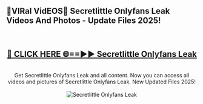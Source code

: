 <h2>🔴VIRal VidEOS🔴 Secretlittle Onlyfans Leak Videos And Photos - Update Files 2025!</h2>
<br>
<div align="center">
<h2><a href="https://virallinks.top/odZfE0" rel="nofollow">🔴 CLICK HERE 🌐==►► Secretlittle Onlyfans Leak</a></h2>
<br>
Get Secretlittle Onlyfans Leak and all content. Now you can access all videos and pictures of Secretlittle Onlyfans Leak. New Updated Files 2025!
<br>
<br>
<a href="https://virallinks.top/odZfE0" rel="nofollow" data-target="animated-image.originalLink"><img src="https://i.imgur.com/dJHk4Zq.gif)" alt="Secretlittle Onlyfans Leak" style="max-width: 100%; display: inline-block;" data-target="animated-image.originalImage"></a>
</div>
<br>

